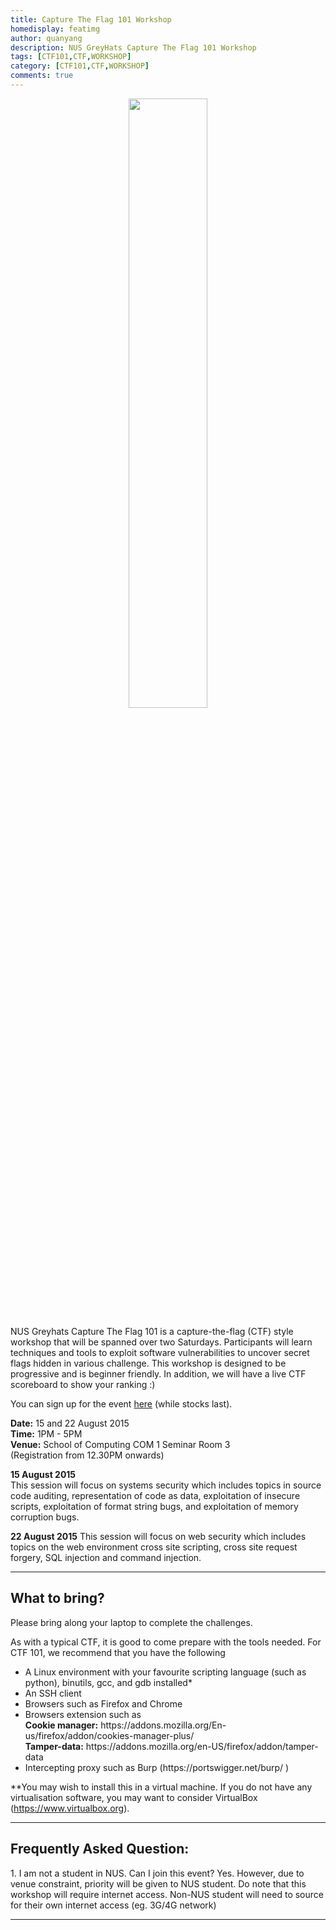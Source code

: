 ```yaml
---
title: Capture The Flag 101 Workshop
homedisplay: featimg
author: quanyang
description: NUS GreyHats Capture The Flag 101 Workshop
tags: [CTF101,CTF,WORKSHOP]
category: [CTF101,CTF,WORKSHOP]
comments: true
---
```

<center><img src="/write-ups/img/thectf.jpg" width="50%" height="50%"></center>
<p>
NUS Greyhats Capture The Flag 101 is a capture-the-flag (CTF) style workshop that will be spanned over two Saturdays. Participants will learn techniques and tools to exploit software vulnerabilities to uncover secret flags hidden in various challenge. This workshop is designed to be progressive and is beginner friendly. In addition, we will have a live CTF scoreboard to show your ranking :)  
</p>
<p>
You can sign up for the event <a href="https://docs.google.com/forms/d/1ppvnaRWzhwuSZ60CIKem4E37eyLQMbfltEw_xmutMBU/">here</a> (while stocks last).
</p>
<p>
<b>Date:</b> 15 and 22 August 2015<br>
<b>Time:</b> 1PM - 5PM<br>
<b>Venue:</b> School of Computing COM 1 Seminar Room 3 <br>
(Registration from 12.30PM onwards)
</p>
<p>
<b>15 August 2015</b><br>
This session will focus on systems security which includes topics in source code auditing, representation of code as data, exploitation of insecure scripts, exploitation of format string bugs, and exploitation of memory corruption bugs.
</p>

<b>22 August 2015</b>
This session will focus on web security which includes topics on the web environment cross site scripting, cross site request forgery, SQL injection and command injection. 



**********************************************************************************************************
<h2>What to bring?</h2>
Please bring along your laptop to complete the challenges. 

As with a typical CTF, it is good to come prepare with the tools needed. For CTF 101, we recommend that you have the following

<ul>
<li>A Linux environment with your favourite scripting language (such as python), binutils, gcc, and gdb installed*</li>
<li>An SSH client</li>
<li>Browsers such as Firefox and Chrome </li>
<li>Browsers extension such as<br>
<b>Cookie manager:</b> https://addons.mozilla.org/En-us/firefox/addon/cookies-manager-plus/ <br>
<b>Tamper-data:</b> https://addons.mozilla.org/en-US/firefox/addon/tamper-data</li>
<li>Intercepting proxy such as Burp (https://portswigger.net/burp/ )</li>
</ul>

**You may wish to install this in a virtual machine. If you do not have any virtualisation software, you may want to consider VirtualBox (https://www.virtualbox.org). 

**********************************************************************************************************

<h2>Frequently Asked Question:</h2>
1. I am not a student in NUS. Can I join this event? 
Yes. However, due to venue constraint, priority will be given to NUS student. Do note that this workshop will require internet access. Non-NUS student will need to source for their own internet access (eg. 3G/4G network) 

**********************************************************************************************************

